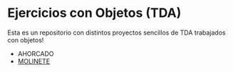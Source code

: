 # Ejercicios con Objetos (TDA)

Esta es un repositorio con distintos proyectos sencillos de TDA trabajados con objetos!

* AHORCADO 
* [MOLINETE](EjerciciosObjetos/tree/Molinete) 
